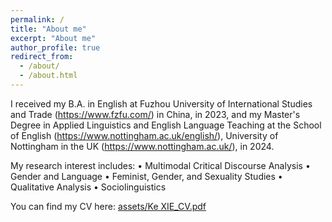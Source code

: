 ```yaml
---
permalink: /
title: "About me"
excerpt: "About me" 
author_profile: true
redirect_from: 
  - /about/
  - /about.html
---
```


I received my B.A. in English at Fuzhou University of International Studies and Trade (https://www.fzfu.com/) in China, in 2023, and my Master's Degree in Applied Linguistics and English Language Teaching at the School of English (https://www.nottingham.ac.uk/english/), University of Nottingham in the UK (https://www.nottingham.ac.uk/), in 2024.

My research interest includes:
• Multimodal Critical Discourse Analysis
• Gender and Language
• Feminist, Gender, and Sexuality Studies 
• Qualitative Analysis
• Sociolinguistics

You can find my CV here: [assets/Ke XIE_CV.pdf](https://github.com/keXIE999/kexie999.github.io/blob/master/assets/Ke%20XIE_CV.pdf)
